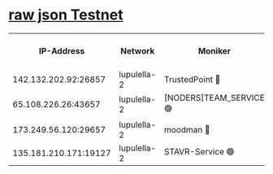 [raw json Testnet](https://rpc-check.jaclalt.stavr.tech/jaclalt/rpc-jaclalt-result.json)
=

<table><tr><th>IP-Address</th><th>Network</th><th>Moniker</th><th>Latest Block Height</th><th>Earliest Block Height</th><th>Catching Up</th><th>Tx Index</th><th>Voting Power</th><th>Scan Time</th></tr><tr><td>142.132.202.92:26857</td><td>lupulella-2</td><td>TrustedPoint 🔴</td><td>7230379</td><td>6282001</td><td>False</td><td>off</td><td>400065</td><td>2024-03-22T23:25:39.565293714UTC</td></tr><tr><td>65.108.226.26:43657</td><td>lupulella-2</td><td>[NODERS]TEAM_SERVICE 🟢</td><td>7230379</td><td>6282001</td><td>False</td><td>on</td><td>0</td><td>2024-03-22T23:25:39.851423437UTC</td></tr><tr><td>173.249.56.120:29657</td><td>lupulella-2</td><td>moodman 🔴</td><td>7230379</td><td>7130379</td><td>False</td><td>off</td><td>1075134</td><td>2024-03-22T23:25:39.363263407UTC</td></tr><tr><td>135.181.210.171:19127</td><td>lupulella-2</td><td>STAVR-Service 🟢</td><td>7230378</td><td>7227001</td><td>False</td><td>on</td><td>0</td><td>2024-03-22T23:25:32.930966472UTC</td></tr></table>
